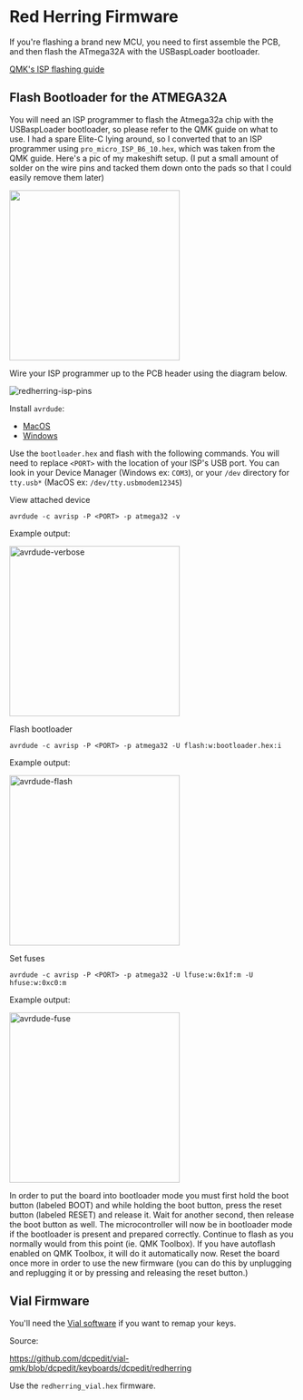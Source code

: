 # Red Herring Firmware

If you're flashing a brand new MCU, you need to first assemble the PCB, and then flash the ATmega32A with the USBaspLoader bootloader.

[QMK's ISP flashing guide](https://github.com/qmk/qmk_firmware/blob/master/docs/isp_flashing_guide.md)

## Flash Bootloader for the ATMEGA32A

You will need an ISP programmer to flash the Atmega32a chip with the USBaspLoader bootloader, so please refer to the QMK guide on what to use.  I had a spare Elite-C lying around, so I converted that to an ISP programmer using `pro_micro_ISP_B6_10.hex`, which was taken from the QMK guide.  Here's a pic of my makeshift setup.  (I put a small amount of solder on the wire pins and tacked them down onto the pads so that I could easily remove them later)

<img src="https://user-images.githubusercontent.com/800930/159964447-baf44270-d5fb-4b8e-aaa3-c2c775221c04.jpg" width="300">

Wire your ISP programmer up to the PCB header using the diagram below.

![redherring-isp-pins](https://user-images.githubusercontent.com/800930/159964496-9e8c598b-5344-4687-b6e2-8b20bfc25552.jpg)

Install `avrdude`:
- [MacOS](https://formulae.brew.sh/formula/avrdude)
- [Windows](https://github.com/mariusgreuel/avrdude)

Use the `bootloader.hex` and flash with the following commands.  You will need to replace `<PORT>` with the location of your ISP's USB port.  You can look in your Device Manager (Windows ex: `COM3`), or your `/dev` directory for `tty.usb*` (MacOS ex: `/dev/tty.usbmodem12345`)

View attached device
```
avrdude -c avrisp -P <PORT> -p atmega32 -v
```

Example output:

<img width="300" alt="avrdude-verbose" src="https://user-images.githubusercontent.com/800930/162041817-e4a9338a-5266-49d1-8a73-11211430af65.png">

Flash bootloader
```
avrdude -c avrisp -P <PORT> -p atmega32 -U flash:w:bootloader.hex:i
```

Example output:

<img width="300" alt="avrdude-flash" src="https://user-images.githubusercontent.com/800930/162041873-8d746441-d73a-48d1-ac0f-a9b9d2a509ba.png">

Set fuses
```
avrdude -c avrisp -P <PORT> -p atmega32 -U lfuse:w:0x1f:m -U hfuse:w:0xc0:m
```

Example output:

<img width="300" alt="avrdude-fuse" src="https://user-images.githubusercontent.com/800930/162041912-8252818f-7424-48f0-bc7f-8fe16f5c51c1.png">

In order to put the board into bootloader mode you must first hold the boot button (labeled BOOT) and while holding the boot button, press the reset button (labeled RESET) and release it. Wait for another second, then release the boot button as well. The microcontroller will now be in bootloader mode if the bootloader is present and prepared correctly. Continue to flash as you normally would from this point (ie. QMK Toolbox). If you have autoflash enabled on QMK Toolbox, it will do it automatically now. Reset the board once more in order to use the new firmware (you can do this by unplugging and replugging it or by pressing and releasing the reset button.)

## Vial Firmware

You'll need the [Vial software](https://get.vial.today) if you want to remap your keys.

Source:

https://github.com/dcpedit/vial-qmk/blob/dcpedit/keyboards/dcpedit/redherring

Use the `redherring_vial.hex` firmware.
